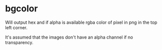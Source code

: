 # bgcolor

Will output hex and if alpha is available rgba color of pixel in png in the top
left corner.

It's assumed that the images don't have an alpha channel if no transparency.
